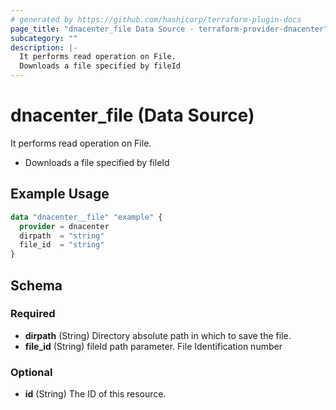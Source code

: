 ```yaml
---
# generated by https://github.com/hashicorp/terraform-plugin-docs
page_title: "dnacenter_file Data Source - terraform-provider-dnacenter"
subcategory: ""
description: |-
  It performs read operation on File.
  Downloads a file specified by fileId
---
```


# dnacenter_file (Data Source)

It performs read operation on File.

- Downloads a file specified by fileId

## Example Usage

```terraform
data "dnacenter__file" "example" {
  provider = dnacenter
  dirpath  = "string"
  file_id  = "string"
}
```

<!-- schema generated by tfplugindocs -->
## Schema

### Required

- **dirpath** (String) Directory absolute path in which to save the file.
- **file_id** (String) fileId path parameter. File Identification number

### Optional

- **id** (String) The ID of this resource.


